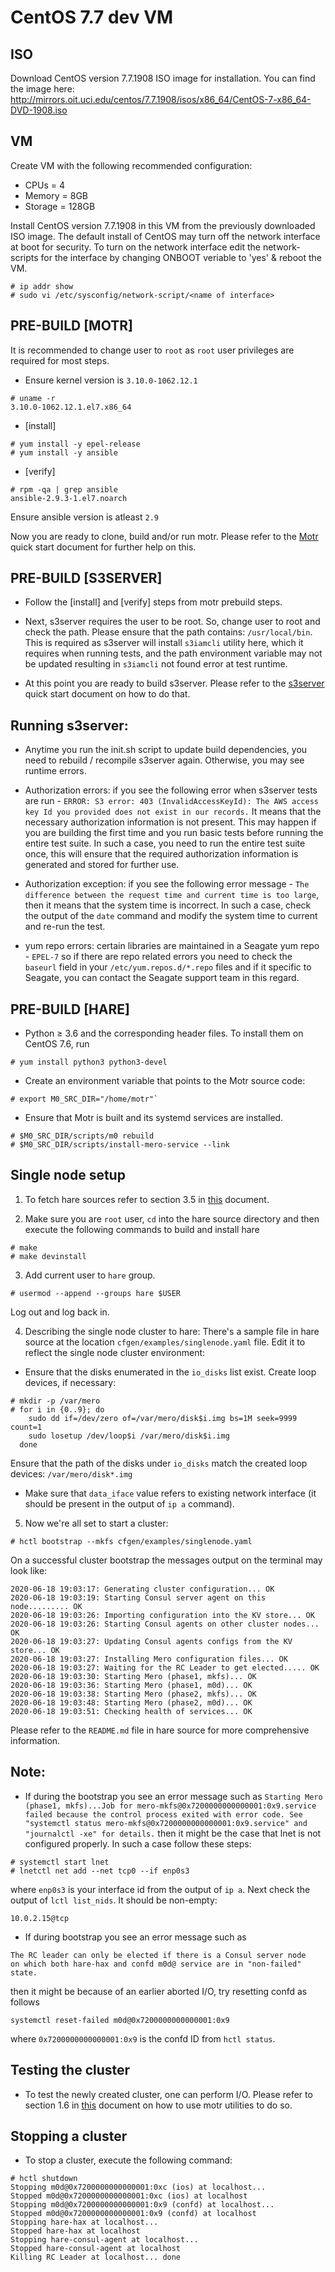 CentOS 7.7 dev VM
=================

ISO
---
Download CentOS version 7.7.1908 ISO image for installation. You can find the image here:
http://mirrors.oit.uci.edu/centos/7.7.1908/isos/x86_64/CentOS-7-x86_64-DVD-1908.iso

VM
--
Create VM with the following recommended configuration:
* CPUs = 4
* Memory = 8GB
* Storage = 128GB

Install CentOS version 7.7.1908 in this VM from the previously downloaded ISO image. The default install of CentOS may turn off the network interface at boot for security. To turn on the network interface edit the network-scripts for the interface by changing ONBOOT veriable to 'yes' & reboot the VM. 

```
# ip addr show
# sudo vi /etc/sysconfig/network-script/<name of interface>
```

PRE-BUILD [MOTR]
----------------
It is recommended to change user to `root` as `root` user privileges are required for most steps.

* Ensure kernel version is `3.10.0-1062.12.1`
```
# uname -r
3.10.0-1062.12.1.el7.x86_64
```

* [install]
```
# yum install -y epel-release
# yum install -y ansible
```

* [verify]
```
# rpm -qa | grep ansible
ansible-2.9.3-1.el7.noarch
```
Ensure ansible version is atleast `2.9`

Now you are ready to clone, build and/or run motr. Please refer to the [Motr](CortxMotrQuickStart.md) quick start document for further help on this.

PRE-BUILD [S3SERVER]
--------------------
* Follow the [install] and [verify] steps from motr prebuild steps.

* Next, s3server requires the user to be root. So, change user to root and check the path. Please ensure that the path contains: `/usr/local/bin`. This is required as s3server will install `s3iamcli` utility here, which it requires when running tests, and the path environment variable may not be updated resulting in `s3iamcli` not found error at test runtime.

* At this point you are ready to build s3server. Please refer to the [s3server](CortxS3ServerQuickStart.md) quick start document on how to do that.

## Running s3server:

* Anytime you run the init.sh script to update build dependencies, you need to rebuild / recompile s3server again. Otherwise, you may see runtime errors.

* Authorization errors: if you see the following error when s3server tests are run -
```ERROR: S3 error: 403 (InvalidAccessKeyId): The AWS access key Id you provided does not exist in our records.```
It means that the necessary authorization information is not present. This may happen if you are building the first time and you run basic tests before running the entire test suite. In such a case, you need to run the entire test suite once, this will ensure that the required authorization information is generated and stored for further use.

* Authorization exception: if you see the following error message - ```The difference between the request time and current time is too large```, then it means that the system time is incorrect. In such a case, check the output of the `date` command and modify the system time to current and re-run the test.

* yum repo errors: certain libraries are maintained in a Seagate yum repo - `EPEL-7` so if there are repo related errors you need to check the `baseurl` field in your `/etc/yum.repos.d/*.repo` files and if it specific to Seagate, you can contact the Seagate support team in this regard.

PRE-BUILD [HARE]
----------------
* Python ≥ 3.6 and the corresponding header files. To install them on CentOS 7.6, run
 ``` 
# yum install python3 python3-devel
```

* Create an environment variable that points to the Motr source code:
```  
# export M0_SRC_DIR="/home/motr"`
```

* Ensure that Motr is built and its systemd services are installed.
```
# $M0_SRC_DIR/scripts/m0 rebuild
# $M0_SRC_DIR/scripts/install-mero-service --link
```

## Single node setup

1. To fetch hare sources refer to section 3.5 in [this](Cluster_Setup.md) document. 

2. Make sure you are `root` user, `cd` into the hare source directory and then execute the following commands to build and install hare 
```
# make
# make devinstall
```

3. Add current user to `hare` group.
```
# usermod --append --groups hare $USER
```
Log out and log back in.

4. Describing the single node cluster to hare:
There's a sample file in hare source at the location `cfgen/examples/singlenode.yaml` file. Edit it to reflect the single node cluster environment:
* Ensure that the disks enumerated in the `io_disks` list exist. Create loop devices, if necessary:
```
# mkdir -p /var/mero
# for i in {0..9}; do
    sudo dd if=/dev/zero of=/var/mero/disk$i.img bs=1M seek=9999 count=1
    sudo losetup /dev/loop$i /var/mero/disk$i.img
  done
```
Ensure that the path of the disks under `io_disks` match the created loop devices: `/var/mero/disk*.img`

* Make sure that `data_iface` value refers to existing network interface (it should be present in the output of `ip a` command).

5. Now we're all set to start a cluster:
```
# hctl bootstrap --mkfs cfgen/examples/singlenode.yaml
```

On a successful cluster bootstrap the messages output on the terminal may look like:
```
2020-06-18 19:03:17: Generating cluster configuration... OK
2020-06-18 19:03:19: Starting Consul server agent on this node......... OK
2020-06-18 19:03:26: Importing configuration into the KV store... OK
2020-06-18 19:03:26: Starting Consul agents on other cluster nodes... OK
2020-06-18 19:03:27: Updating Consul agents configs from the KV store... OK
2020-06-18 19:03:27: Installing Mero configuration files... OK
2020-06-18 19:03:27: Waiting for the RC Leader to get elected..... OK
2020-06-18 19:03:30: Starting Mero (phase1, mkfs)... OK
2020-06-18 19:03:36: Starting Mero (phase1, m0d)... OK
2020-06-18 19:03:38: Starting Mero (phase2, mkfs)... OK
2020-06-18 19:03:48: Starting Mero (phase2, m0d)... OK
2020-06-18 19:03:51: Checking health of services... OK
```

Please refer to the `README.md` file in hare source for more comprehensive information.

## Note:
* If during the bootstrap you see an error message such as 
```Starting Mero (phase1, mkfs)...Job for mero-mkfs@0x7200000000000001:0x9.service failed because the control process exited with error code. See "systemctl status mero-mkfs@0x7200000000000001:0x9.service" and "journalctl -xe" for details.```
then it might be the case that lnet is not configured properly. In such a case follow these steps:
```
# systemctl start lnet
# lnetctl net add --net tcp0 --if enp0s3
```
where `enp0s3` is your interface id from the output of `ip a`.
Next check the output of `lctl list_nids`. It should be non-empty:
```
10.0.2.15@tcp
```

* If during bootstrap you see an error message such as
```
The RC leader can only be elected if there is a Consul server node
on which both hare-hax and confd m0d@ service are in "non-failed" state.
```
then it might be because of an earlier aborted I/O, try resetting confd as follows
```
systemctl reset-failed m0d@0x7200000000000001:0x9
```
where `0x7200000000000001:0x9` is the confd ID from `hctl status`.

## Testing the cluster

* To test the newly created cluster, one can perform I/O. Please refer to section 1.6 in [this](Cluster_Setup.md) document on how to use motr utilities to do so.

## Stopping a cluster

* To stop a cluster, execute the following command:
```
# hctl shutdown
Stopping m0d@0x7200000000000001:0xc (ios) at localhost... 
Stopped m0d@0x7200000000000001:0xc (ios) at localhost
Stopping m0d@0x7200000000000001:0x9 (confd) at localhost... 
Stopped m0d@0x7200000000000001:0x9 (confd) at localhost
Stopping hare-hax at localhost... 
Stopped hare-hax at localhost
Stopping hare-consul-agent at localhost... 
Stopped hare-consul-agent at localhost
Killing RC Leader at localhost... done
``` 
